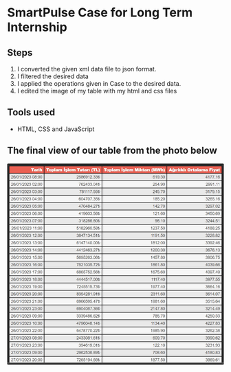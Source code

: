 # SmartPulse Case for Long Term Internship

## Steps

1. I converted the given xml data file to json format.
2. I filtered the desired data
3. I applied the operations given in Case to the desired data.
4. I edited the image of my table with my html and css files

## Tools used

- HTML, CSS and JavaScript

## The final view of our table from the photo below

![Final view](/datatable.jpeg)
